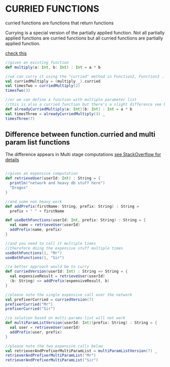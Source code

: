 # CURRIED FUNCTIONS
curried functions are functions that return functions

Currying is a special version of the partially applied function. Not all partially applied functions are curried functions but all curried functions are partially applied function.

[check this](https://www.scalamatters.io/post/partially-applied-functions-and-currying)

```scala mdoc 
//given an existing function
def multiply(a: Int, b: Int) : Int = a * b

//we can curry it using the "curried" method in Function2, Function3 ...etc
val curriedMultiply = (multiply _).curried
val timesTwo = curriedMultiply(2)
timesTwo(3)

//or we can define a function with multiple parameter list 
//this is also a curried function but there's a slight difference see below
def alreadyCurriedMultiply(a: Int)(b: Int) : Int = a * b
val timesThree = alreadyCurriedMultiply(3) _
timesThree(7)
```

## Difference between function.curried and multi param list functions 

The difference appears in Multi stage computations [see StackOverflow for details](https://stackoverflow.com/questions/4915027/two-ways-of-currying-in-scala-whats-the-use-case-for-each)
```scala mdoc

//given an expensive computation
def retrieveUser(userId: Int) : String = {
  println("network and heavy db stuff here")
  "Dragos"
}

//and some non heavy work
def addPrefix(firstName: String, prefix: String) : String = 
  prefix + " " + firstName

def useBothFunctions(userId: Int, prefix: String) : String = {
  val name = retrieveUser(userId)
  addPrefix(name, prefix)
} 

//and you need to call it multiple times 
//therefore doing the expensive stuff multiple times
useBothFunctions(1, "Mr")
useBothFunctions(1, "Sir")

//a better approach would be to curry
def curriedVersion(userId: Int) : String => String = { 
  val expensiveResult = retrieveUser(userId)
  (b: String) => addPrefix(expensiveResult, b)
}

//please note the single expensive call over the network
val prefixerCurried = curriedVersion(7)
prefixerCurried("Mr")
prefixerCurried("Sir")

//a solution based on multi-params-list will not work 
def multiParamListVersion(userId: Int)(prefix: String) : String = {
  val user = retrieveUser(userId)
  addPrefix(user, prefix)
}

//please note the two expensive calls below
val retrieverAndPrefixerMultiParamList = multiParamListVersion(7) _
retrieverAndPrefixerMultiParamList("Mr")
retrieverAndPrefixerMultiParamList("Sir")

```

